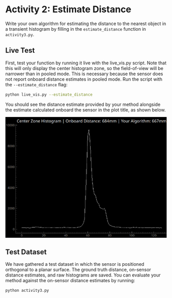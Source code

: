 # Activity 2: Estimate Distance

Write your own algorithm for estimating the distance to the nearest object in a transient histogram by filling in the `estimate_distance` function in `activity3.py`.

## Live Test
First, test your function by running it live with the live_vis.py script. Note that this will only display the center histogram zone, so the field-of-view will be narrower than in pooled mode. This is necessary because the sensor does not report onboard distance estimates in pooled mode. Run the script with the `--estimate_distance` flag:
```bash
python live_vis.py --estimate_distance
```

You should see the distance estimate provided by your method alongside the estimate calculated onboard the sensor in the plot title, as shown below.

![Live Vis Example](media/activity3/live_vis_example.png)

## Test Dataset
We have gathered a test dataset in which the sensor is positioned orthogonal to a planar surface. The ground truth distance, on-sensor distance estimates, and raw histograms are saved. You can evaluate your method against the on-sensor distance estimates by running:
```bash
python activity3.py
```